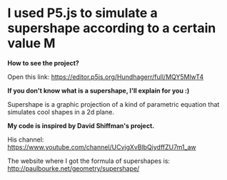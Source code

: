 <h1>I used P5.js to simulate a supershape according to a certain value M</h1>

**How to see the project?**

Open this link: https://editor.p5js.org/Hundhagerr/full/MQY5MlwT4

**If you don't know what is a supershape, I'll explain for you :)**

Supershape is a graphic projection of a kind of parametric equation that simulates cool shapes in a 2d plane.

**My code is inspired by David Shiffman's project.**

His channel: https://www.youtube.com/channel/UCvjgXvBlbQiydffZU7m1_aw

The website where I got the formula of supershapes is: http://paulbourke.net/geometry/supershape/
